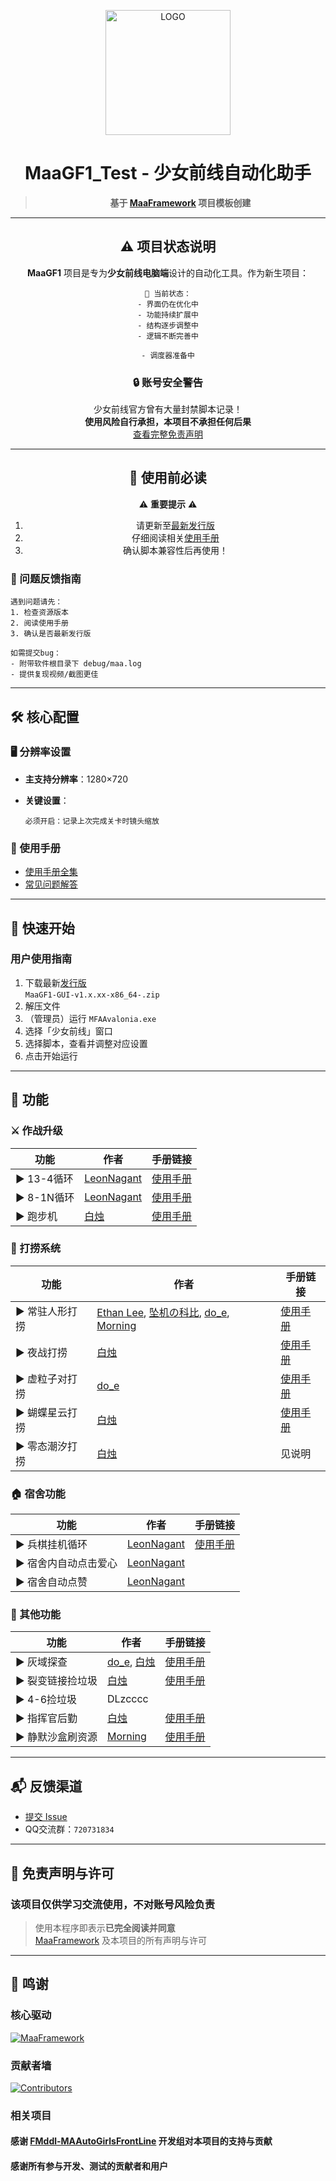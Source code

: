 <!-- markdownlint-disable MD033 MD041 -->

<p align="center">
  <img src="https://cdn.jsdelivr.net/gh/LeonNagant/MaaGF1_Test/example_img/icon/icon.png" width="200" height="200" alt="LOGO">
</p>

<div align="center">

# MaaGF1_Test - 少女前线自动化助手

> **基于 [MaaFramework](https://github.com/MaaXYZ/MaaFramework) 项目模板创建**

---

## ⚠️ 项目状态说明

**MaaGF1** 项目是专为**少女前线电脑端**设计的自动化工具。作为新生项目：

```!
🚧 当前状态：
- 界面仍在优化中
- 功能持续扩展中
- 结构逐步调整中
- 逻辑不断完善中

- 调度器准备中
```

### 🔒 账号安全警告

少女前线官方曾有大量封禁脚本记录！  
**使用风险自行承担，本项目不承担任何后果**  
[查看完整免责声明](#-免责声明与许可)

---

## 🚨 使用前必读

⚠️ **重要提示** ⚠️  

1. 请更新至[最新发行版](https://github.com/LeonNagant/MaaGF1_Test/releases)  
2. 仔细阅读相关[使用手册](https://github.com/LeonNagant/MaaGF1_Test/tree/main/manual)  
3. 确认脚本兼容性后再使用！

</div>

### 🐞 问题反馈指南

```!
遇到问题请先：
1. 检查资源版本
2. 阅读使用手册
3. 确认是否最新发行版

如需提交bug：
- 附带软件根目录下 debug/maa.log
- 提供复现视频/截图更佳
```

---

## 🛠 核心配置

### 🖥 分辨率设置

- **主支持分辨率**：1280×720

- **关键设置**：
  
  ```!
  必须开启：记录上次完成关卡时镜头缩放
  ```

### 📖 使用手册

- [使用手册全集](https://github.com/LeonNagant/MaaGF1_Test/tree/main/manual)
- [常见问题解答](https://github.com/LeonNagant/MaaGF1_Test/blob/main/manual/常见问题解答.md)

---

## 🚀 快速开始

### 用户使用指南

1. 下载最新[发行版](https://github.com/LeonNagant/MaaGF1_Test/releases)  
   `MaaGF1-GUI-v1.x.xx-x86_64-.zip`
2. 解压文件
3. （管理员）运行 `MFAAvalonia.exe`
4. 选择「少女前线」窗口
5. 选择脚本，查看并调整对应设置
6. 点击开始运行

---

## 🌟 功能

### ⚔️ 作战升级

| 功能           | 作者                                          | 手册链接                                                                                                                                                        |
| ------------ | ------------------------------------------- | ----------------------------------------------------------------------------------------------------------------------------------------------------------- |
| ▶️ 13-4循环    | [LeonNagant](https://github.com/LeonNagant) | [使用手册](https://github.com/LeonNagant/MaaGF1_Test/blob/main/manual/13-4%E5%8F%8C%E6%89%93%E6%89%8B%E6%8B%96%E5%B0%B8%E4%BD%BF%E7%94%A8%E6%89%8B%E5%86%8C.md) |
| ▶️ 8-1N循环    | [LeonNagant](https://github.com/LeonNagant) | [使用手册](https://github.com/LeonNagant/MaaGF1_Test/blob/main/manual/8-1N%E5%8F%8C%E6%89%93%E6%89%8B%E7%82%B8%E7%8B%97%E4%BD%BF%E7%94%A8%E6%89%8B%E5%86%8C.md) |
| ▶️ 跑步机       | [白烛](https://github.com/Talulah-x)          | [使用手册](https://github.com/LeonNagant/MaaGF1_Test/blob/main/manual/%E8%B7%91%E6%AD%A5%E6%9C%BA%E4%BD%BF%E7%94%A8%E6%89%8B%E5%86%8C.md)                       |

### 🎣 打捞系统

| 功能        | 作者                                                                                 | 手册链接                                                                                                                                           |
| --------- | ---------------------------------------------------------------------------------- | ---------------------------------------------------------------------------------------------------------------------------------------------- |
| ▶️ 常驻人形打捞 | [Ethan Lee](https://github.com/hake971920), [坠机の科比](https://github.com/LIUBEI1233), [do_e](https://github.com/isla23), [Morning](https://github.com/SwordofMorning) | [使用手册](https://github.com/LeonNagant/MaaGF1_Test/blob/main/manual/%E6%89%93%E6%8D%9E%E4%BD%BF%E7%94%A8%E6%89%8B%E5%86%8C.md)                   |
| ▶️ 夜战打捞   | [白烛](https://github.com/Talulah-x)                                                 | [使用手册](https://github.com/LeonNagant/MaaGF1_Test/blob/main/manual/%E5%A4%9C%E6%88%98%E6%89%93%E6%8D%9E%E4%BD%BF%E7%94%A8%E6%89%8B%E5%86%8C.md) |
| ▶️ 虚粒子对打捞 | [do_e](https://github.com/isla23)                                                  | [使用手册](https://github.com/LeonNagant/MaaGF1_Test/blob/main/manual/%E6%89%93%E6%8D%9E%E4%BD%BF%E7%94%A8%E6%89%8B%E5%86%8C.md)                   |
| ▶️ 蝴蝶星云打捞 | [白烛](https://github.com/Talulah-x)                                                 | [使用手册](https://github.com/LeonNagant/MaaGF1_Test/blob/main/manual/%E6%89%93%E6%8D%9E%E4%BD%BF%E7%94%A8%E6%89%8B%E5%86%8C.md)                   |
| ▶️ 零态潮汐打捞 | [白烛](https://github.com/Talulah-x)                                                 |  见说明                  |

### 🏠 宿舍功能

| 功能           | 作者                                          | 手册链接                                                                                                                                                             |
| ------------ | ------------------------------------------- | ---------------------------------------------------------------------------------------------------------------------------------------------------------------- |
| ▶️ 兵棋挂机循环    | [LeonNagant](https://github.com/LeonNagant) | [使用手册](https://github.com/LeonNagant/MaaGF1_Test/blob/main/manual/%E5%85%B5%E6%A3%8B%E8%87%AA%E5%8A%A8%E6%8C%82%E6%9C%BA%E4%BD%BF%E7%94%A8%E6%89%8B%E5%86%8C.md) |
| ▶️ 宿舍内自动点击爱心 | [LeonNagant](https://github.com/LeonNagant) | |
| ▶️ 宿舍自动点赞    | [LeonNagant](https://github.com/LeonNagant) | |

### 🧩 其他功能

| 功能              | 作者                                                                    | 手册链接                                                                                                                                                                      |
| --------------- | --------------------------------------------------------------------- | ------------------------------------------------------------------------------------------------------------------------------------------------------------------------- |
| ▶️ 灰域探查         | [do_e](https://github.com/isla23), [白烛](https://github.com/Talulah-x) | [使用手册](https://github.com/LeonNagant/MaaGF1_Test/blob/main/manual/%E8%87%AA%E5%8A%A8%E6%89%93%E7%81%B0%E5%A5%96%E5%8A%B1%E5%85%B3%E4%BD%BF%E7%94%A8%E6%89%8B%E5%86%8C.md) |
| ▶️ 裂变链接捡垃圾      | [白烛](https://github.com/Talulah-x)                                    | [使用手册](https://github.com/LeonNagant/MaaGF1_Test/blob/main/manual/%E6%8D%A1%E5%9E%83%E5%9C%BE%E4%BD%BF%E7%94%A8%E6%89%8B%E5%86%8C.md)                                     |
| ▶️ 4-6捡垃圾      | DLzcccc                                    |                                      |
| ▶️ 指挥官后勤        | [白烛](https://github.com/Talulah-x)                                    | [使用手册](https://github.com/LeonNagant/MaaGF1_Test/blob/main/manual/%E6%8C%87%E6%8C%A5%E5%AE%98%E5%90%8E%E5%8B%A4%E4%BD%BF%E7%94%A8%E6%89%8B%E5%86%8C.md)                   |
| ▶️ 静默沙盒刷资源 | [Morning](https://github.com/SwordofMorning)                          | [使用手册](https://github.com/LeonNagant/MaaGF1_Test/blob/main/manual/%E9%9D%99%E9%BB%98%E6%B2%99%E7%9B%98%E5%88%B7%E8%B5%84%E6%BA%90.md)                                                                                                                                                                          |

---

## 📬 反馈渠道

- [提交 Issue](https://github.com/LeonNagant/MaaGF1_Test/issues)
- QQ交流群：`720731834`

---

## 📄 免责声明与许可

### **该项目仅供学习交流使用，不对账号风险负责**

> 使用本程序即表示**已完全阅读并同意**  
> [MaaFramework](https://github.com/MaaXYZ/MaaFramework) 及本项目的所有声明与许可

---

## 🙏 鸣谢

### 核心驱动

[![MaaFramework](https://img.shields.io/badge/Powered_by-MaaFramework-blue?logo=github)](https://github.com/MaaXYZ/MaaFramework)

### 贡献者墙

[![Contributors](https://contrib.rocks/image?repo=LeonNagant/MaaGF1_Test&show_noncode=true)](https://github.com/LeonNagant/MaaGF1_Test/graphs/contributors)

### 相关项目

#### 感谢 [FMddl-MAAutoGirlsFrontLine](https://github.com/Fufu-OuO/FMddl-MAAutoGirlsFrontLine) 开发组对本项目的支持与贡献

#### 感谢所有参与开发、测试的贡献者和用户
